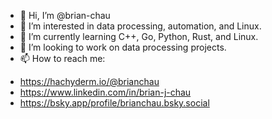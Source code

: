 - 👋 Hi, I’m @brian-chau
- 👀 I’m interested in data processing, automation, and Linux.
- 🌱 I’m currently learning C++, Go, Python, Rust, and Linux.
- 💞️ I’m looking to work on data processing projects.
- 📫 How to reach me:

* https://hachyderm.io/@brianchau
* https://www.linkedin.com/in/brian-j-chau
* https://bsky.app/profile/brianchau.bsky.social


<!---
brian-chau/brian-chau is a ✨ special ✨ repository because its `README.md` (this file) appears on your GitHub profile.
You can click the Preview link to take a look at your changes.
--->
